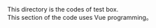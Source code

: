 <div> This directory is the codes of test box.</div>
<div> This section of the code uses Vue programming。</div>



